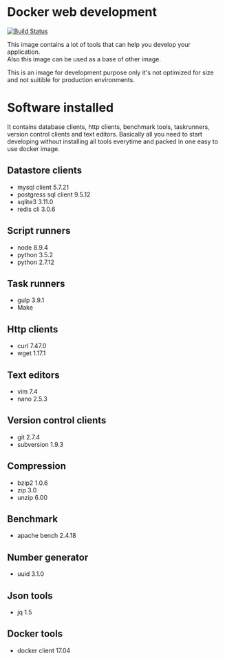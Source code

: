 # Docker web development
[![Build Status](https://travis-ci.org/richardregeer/docker-web-development.svg?branch=master)](https://travis-ci.org/richardregeer/docker-web-development)

This image contains a lot of tools that can help you develop your application.  
Also this image can be used as a base of other image.

This is an image for development purpose only it's not optimized for size and not suitible for production environments.

# Software installed
It contains database clients, http clients, benchmark tools, taskrunners, version control clients and text editors. Basically all you need to start developing without installing all tools everytime and packed in one easy to use docker image.

## Datastore clients
 - mysql client 5.7.21
 - postgress sql client 9.5.12
 - sqlite3 3.11.0
 - redis cli 3.0.6

## Script runners
 - node 8.9.4
 - python 3.5.2
 - python 2.7.12

## Task runners
 - gulp 3.9.1
 - Make

## Http clients
 - curl 7.47.0
 - wget 1.17.1

## Text editors
 - vim 7.4
 - nano 2.5.3

## Version control clients
 - git 2.7.4
 - subversion 1.9.3

## Compression
 - bzip2 1.0.6
 - zip 3.0
 - unzip 6.00

## Benchmark
 - apache bench 2.4.18

## Number generator
 - uuid 3.1.0

## Json tools
 - jq 1.5

## Docker tools
 - docker client 17.04

